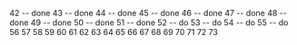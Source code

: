 42 -- done 
43 -- done
44 -- done
45 -- done
46 -- done
47 -- done
48 -- done
49 -- done
50 -- done
51 -- done
52 -- do
53 -- do
54 -- do
55 -- do
56
57
58
59
60
61
62
63
64
65
66
67
68
69
70
71
72
73